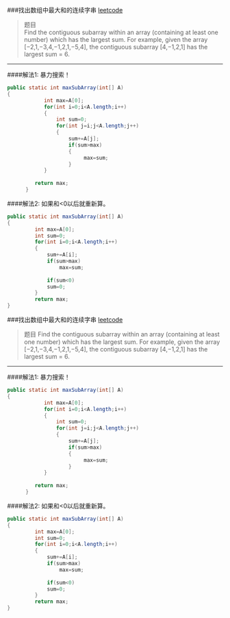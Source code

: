 ###找出数组中最大和的连续字串
[leetcode](https://leetcode.com/problems/maximum-subarray/)
>题目  
>Find the contiguous subarray within an array (containing at least one number) which has the largest sum.
>For example, given the array [−2,1,−3,4,−1,2,1,−5,4],
>the contiguous subarray [4,−1,2,1] has the largest sum = 6.

----
####解法1:
暴力搜索！
```java
public static int maxSubArray(int[] A) 
{
            int max=A[0];
            for(int i=0;i<A.length;i++)
            {
                int sum=0;
                for(int j=i;j<A.length;j++)
                {
                    sum+=A[j];
                    if(sum>max)
                    {
	                     max=sum;
					}                       
            }
                
         return max;
      }
```
####解法2:
如果和<0以后就重新算。
```java
public static int maxSubArray(int[] A) 
{
         int max=A[0];
         int sum=0;
         for(int i=0;i<A.length;i++)
         {
             sum+=A[i];
             if(sum>max)
                 max=sum;
             
             if(sum<0)
             sum=0;
         }
         return max;
}
```

###找出数组中最大和的连续字串
[leetcode](https://leetcode.com/problems/maximum-subarray/)
>题目
>Find the contiguous subarray within an array (containing at least one number) which has the largest sum.
>For example, given the array [−2,1,−3,4,−1,2,1,−5,4],
>the contiguous subarray [4,−1,2,1] has the largest sum = 6.

----
####解法1:
暴力搜索！
```java
public static int maxSubArray(int[] A) 
{
            int max=A[0];
            for(int i=0;i<A.length;i++)
            {
                int sum=0;
                for(int j=i;j<A.length;j++)
                {
                    sum+=A[j];
                    if(sum>max)
                    {
	                     max=sum;
					}                       
            }
                
         return max;
      }
```
####解法2:
如果和<0以后就重新算。
```java
public static int maxSubArray(int[] A) 
{
         int max=A[0];
         int sum=0;
         for(int i=0;i<A.length;i++)
         {
             sum+=A[i];
             if(sum>max)
                 max=sum;
             
             if(sum<0)
             sum=0;
         }
         return max;
}
```

